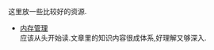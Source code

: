 
这里放一些比较好的资源.


* [内存管理](https://www.kernel.org/doc/gorman/html/understand/index.html)  
应该从头开始读.文章里的知识内容很成体系,好理解又够深入.